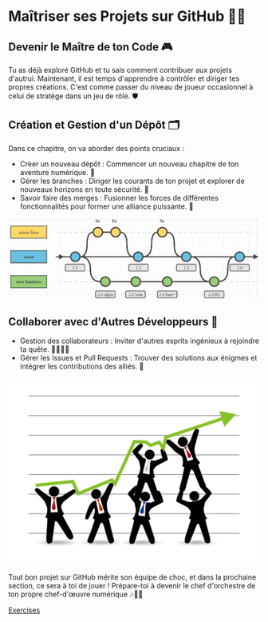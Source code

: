 # Maîtriser ses Projets sur GitHub 👨‍💻

## Devenir le Maître de ton Code 🎮

Tu as déjà exploré GitHub et tu sais comment contribuer aux projets d'autrui. Maintenant, il est temps d'apprendre à contrôler et diriger tes propres créations. C'est comme passer du niveau de joueur occasionnel à celui de stratège dans un jeu de rôle. 🛡️

## Création et Gestion d'un Dépôt 🗂️
Dans ce chapitre, on va aborder des points cruciaux :
- Créer un nouveau dépôt : Commencer un nouveau chapitre de ton aventure numérique. 📖
- Gérer les branches : Diriger les courants de ton projet et explorer de nouveaux horizons en toute sécurité. 🌊
- Savoir faire des merges : Fusionner les forces de différentes fonctionnalités pour former une alliance puissante. 🔗

![Versioning](Images/Versioning.png)

## Collaborer avec d'Autres Développeurs 👥
- Gestion des collaborateurs : Inviter d'autres esprits ingénieux à rejoindre ta quête. 🧙‍♂️🧚‍♀️
- Gérer les Issues et Pull Requests : Trouver des solutions aux énigmes et intégrer les contributions des alliés. 🧩

![Team](Images/team.jpg)

Tout bon projet sur GitHub mérite son équipe de choc, et dans la prochaine section, ce sera à toi de jouer ! Prépare-toi à devenir le chef d'orchestre de ton propre chef-d'œuvre numérique 🎶👨‍🎤

[Exercises](https://github.com/g404-code-gaming/Cours-Versioning-GitHub/blob/main/Cour/5.Exercise.md)
